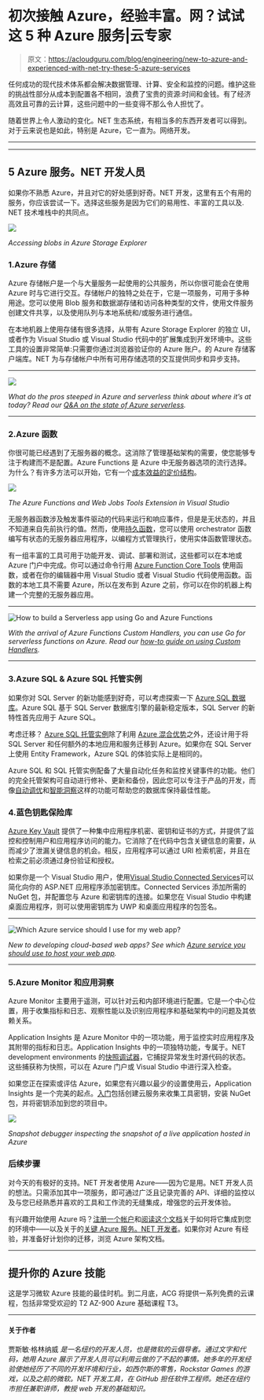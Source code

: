# 初次接触 Azure，经验丰富。网？试试这 5 种 Azure 服务|云专家

> 原文：<https://acloudguru.com/blog/engineering/new-to-azure-and-experienced-with-net-try-these-5-azure-services>

任何成功的现代技术体系都会解决数据管理、计算、安全和监控的问题。维护这些的挑战性部分从成本到配置各不相同，浪费了宝贵的资源:时间和金钱。有了经济高效且可靠的云计算，这些问题中的一些变得不那么令人担忧了。

随着世界上令人激动的变化。NET 生态系统，有相当多的东西开发者可以得到。对于云来说也是如此，特别是 Azure，它一直为。网络开发。

* * *

* * *

## 5 Azure 服务。NET 开发人员

如果你不熟悉 Azure，并且对它的好处感到好奇。NET 开发，这里有五个有用的服务，你应该尝试一下。选择这些服务是因为它们的易用性、丰富的工具以及. NET 技术堆栈中的共同点。

![](img/16ec18d86f4e167d324f866a9972ecb6.png)

*Accessing blobs in Azure Storage Explorer*

### 1.Azure 存储

Azure 存储帐户是一个与大量服务一起使用的公共服务，所以你很可能会在使用 Azure 时与它进行交互。存储帐户的独特之处在于，它是一项服务，可用于多种用途。您可以使用 Blob 服务和数据湖存储和访问各种类型的文件，使用文件服务创建文件共享，以及使用队列与本地系统和/或服务进行通信。

在本地机器上使用存储有很多选择，从带有 Azure Storage Explorer 的独立 UI，或者作为 Visual Studio 或 Visual Studio 代码中的扩展集成到开发环境中。这些工具的设置非常简单:只需要你通过浏览器验证你的 Azure 账户。的 Azure 存储客户端库。NET 为与存储帐户中所有可用存储选项的交互提供同步和异步支持。

* * *

![](img/593de2f02fbe2d09fb867a3717f01afa.png)

*What do the pros steeped in Azure and serverless think about where it’s at today? Read our [Q&A on the state of Azure serverless](https://acloudguru.com/blog/engineering/qa-the-state-of-azure-serverless).*

* * *

### 2.Azure 函数

你很可能已经遇到了无服务器的概念。这消除了管理基础架构的需要，使您能够专注于构建而不是配置。Azure Functions 是 Azure 中无服务器选项的流行选择。为什么？有许多方法可以开始，它有一个[成本效益的定价结构](https://azure.microsoft.com/en-us/pricing/calculator/?service=functions)。

![](img/dfab0ffb7e87618a6a88c2f1a1c7cb37.png)

*The Azure Functions and Web Jobs Tools Extension in Visual Studio*

无服务器函数涉及触发事件驱动的代码来运行和响应事件，但是是无状态的，并且不知道来自先前执行的值。然而，使用[持久函数](https://docs.microsoft.com/en-us/azure/azure-functions/durable/durable-functions-overview?tabs=csharp&WT.mc_id=dotnet-13637-jasmineg)，您可以使用 orchestrator 函数编写有状态的无服务器应用程序，以编程方式管理执行，使用实体函数管理状态。

有一组丰富的工具可用于功能开发、调试、部署和测试，这些都可以在本地或 Azure 门户中完成。你可以通过命令行用 [Azure Function Core Tools](https://docs.microsoft.com/en-us/azure/azure-functions/functions-run-local?WT.mc_id=dotnet-13637-jasmineg) 使用函数，或者在你的编辑器中用 Visual Studio 或者 Visual Studio 代码使用函数。函数的本地工具不需要 Azure，所以在发布到 Azure 之前，你可以在你的机器上构建一个完整的无服务器应用。

* * *

![How to build a Serverless app using Go and Azure Functions](img/d27779a5ebbf16a3f320fef4a61fc4bf.png)

*With the arrival of Azure Functions Custom Handlers, you can use Go for serverless functions on Azure. Read our [how-to guide on using Custom Handlers](https://acloudguru.com/blog/engineering/how-to-build-a-serverless-app-using-go-and-azure-functions).*

* * *

### 3.Azure SQL & Azure SQL 托管实例

如果你对 SQL Server 的新功能感到好奇，可以考虑探索一下 [Azure SQL 数据库](https://docs.microsoft.com/en-us/azure/azure-sql/database/sql-database-paas-overview?WT.mc_id=dotnet-13637-jasmineg)。Azure SQL 基于 SQL Server 数据库引擎的最新稳定版本，SQL Server 的新特性首先应用于 Azure SQL。

考虑迁移？ [Azure SQL 托管实例](https://docs.microsoft.com/en-us/azure/azure-sql/managed-instance/sql-managed-instance-paas-overview?WT.mc_id=dotnet-13637-jasmineg)除了利用 [Azure 混合优势](https://azure.microsoft.com/en-us/pricing/hybrid-benefit/?WT.mc_id=dotnet-13637-jasmineg)之外，还设计用于将 SQL Server 和任何额外的本地应用和服务迁移到 Azure。如果你在 SQL Server 上使用 Entity Framework，Azure SQL 的体验实际上是相同的。

Azure SQL 和 SQL 托管实例配备了大量自动化任务和监控关键事件的功能。他们的完全托管架构可自动进行修补、更新和备份，因此您可以专注于产品的开发，而像[自动调优](https://docs.microsoft.com/en-us/azure/azure-sql/database/automatic-tuning-overview?WT.mc_id=dotnet-13637-jasmineg)和[智能洞察](https://docs.microsoft.com/en-us/azure/azure-sql/database/intelligent-insights-overview?WT.mc_id=dotnet-13637-jasmineg)这样的功能可帮助您的数据库保持最佳性能。

### 4.蓝色钥匙保险库

[Azure Key Vault](https://docs.microsoft.com/en-us/azure/key-vault/general/overview?WT.mc_id=dotnet-13637-jasmineg) 提供了一种集中应用程序机密、密钥和证书的方式，并提供了监控和控制用户和应用程序访问的能力。它消除了在代码中包含关键信息的需要，从而减少了泄漏关键信息的机会。相反，应用程序可以通过 URI 检索机密，并且在检索之前必须通过身份验证和授权。

如果你是一个 Visual Studio 用户，使用[Visual Studio Connected Services](https://docs.microsoft.com/en-us/azure/key-vault/general/vs-key-vault-add-connected-service)可以简化向你的 ASP.NET 应用程序添加密钥库。Connected Services 添加所需的 NuGet 包，并配置您与 Azure 和密钥库的连接。如果您在 Visual Studio 中构建桌面应用程序，则可以使用密钥库为 UWP 和桌面应用程序的包签名。

* * *

![Which Azure service should I use for my web app?](img/576bcf8ae463e11a4a8bf0f20eb9d7d5.png)

*New to developing cloud-based web apps? See which [Azure service you should use to host your web app](https://acloudguru.com/blog/engineering/which-azure-service-should-i-use-to-host-my-web-app).*

* * *

### 5.Azure Monitor 和应用洞察

Azure Monitor 主要用于遥测，可以针对云和内部环境进行配置。它是一个中心位置，用于收集指标和日志、观察性能以及识别应用程序和基础架构中的问题及其依赖关系。

Application Insights 是 Azure Monitor 中的一项功能，用于监控实时应用程序及其附带的指标和日志。Application Insights 中的一项独特功能，专属于。NET development environments 的[快照调试器](https://docs.microsoft.com/en-us/azure/azure-monitor/app/snapshot-debugger)，它捕捉异常发生时源代码的状态。这些捕获称为快照，可以在 Azure 门户或 Visual Studio 中进行深入检查。

如果您正在探索或评估 Azure，如果您有兴趣以最少的设置使用云，Application Insights 是一个完美的起点。[入门](https://docs.microsoft.com/en-us/azure/azure-monitor/app/asp-net-core)包括创建云服务来收集工具密钥，安装 NuGet 包，并将密钥添加到您的项目中。

![](img/0e7888f7d139449d900565426ff560ad.png)

*Snapshot debugger inspecting the snapshot of a live application hosted in Azure*

### 后续步骤

对今天的有极好的支持。NET 开发者使用 Azure——因为它是用。NET 开发人员的想法。只需添加其中一项服务，即可通过广泛且记录完善的 API、详细的监控以及与您已经熟悉并喜欢的工具和工作流的无缝集成，增强您的云开发体验。

有兴趣开始使用 Azure 吗？[注册一个帐户](https://azure.microsoft.com/free/?WT.mc_id=dotnet-13637-jasmineg)和[阅读这个文档](https://docs.microsoft.com/en-us/dotnet/azure/intro?WT.mc_id=dotnet-13637-jasmineg#application-development-scenarios-on-azure)关于如何将它集成到您的环境中——以及关于的[关键 Azure 服务。NET 开发者](https://docs.microsoft.com/en-us/dotnet/azure/key-azure-services?WT.mc_id=dotnet-13637-jasmineg)。如果你对 Azure 有经验，并准备好计划你的迁移，浏览 Azure 架构文档。

* * *

## **提升你的 Azure 技能**

这是学习微软 Azure 技能的最佳时机。到二月底，ACG 将提供一系列免费的云课程，包括非常受欢迎的 T2 AZ-900 Azure 基础课程 T3。

* * *

#### 关于作者

贾斯敏·格林纳威 *是一名纽约的开发人员，也是微软的云倡导者。通过文字和代码，她用 Azure 展示了开发人员可以利用云做的了不起的事情。她多年的开发经验使她经历了不同的开发环境和行业，如西尔斯的零售，Rockstar Games 的游戏，以及之前的微软。NET 开发工具，在 GitHub 担任软件工程师。她还在纽约市担任兼职讲师，教授 web 开发的基础知识。*
